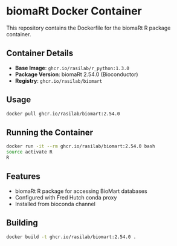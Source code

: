 # biomaRt Docker Container

This repository contains the Dockerfile for the biomaRt R package container.

## Container Details

- **Base Image**: `ghcr.io/rasilab/r_python:1.3.0`
- **Package Version**: biomaRt 2.54.0 (Bioconductor)
- **Registry**: `ghcr.io/rasilab/biomart`

## Usage

```bash
docker pull ghcr.io/rasilab/biomart:2.54.0
```

## Running the Container

```bash
docker run -it --rm ghcr.io/rasilab/biomart:2.54.0 bash
source activate R
R
```

## Features

- biomaRt R package for accessing BioMart databases
- Configured with Fred Hutch conda proxy
- Installed from bioconda channel

## Building

```bash
docker build -t ghcr.io/rasilab/biomart:2.54.0 .
```